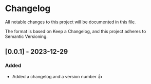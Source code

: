 # Changelog

All notable changes to this project will be documented in this file.

The format is based on Keep a Changelog, and this project adheres to Semantic Versioning.

## [0.0.1] - 2023-12-29

### Added

- Added a changelog and a version number 👍
